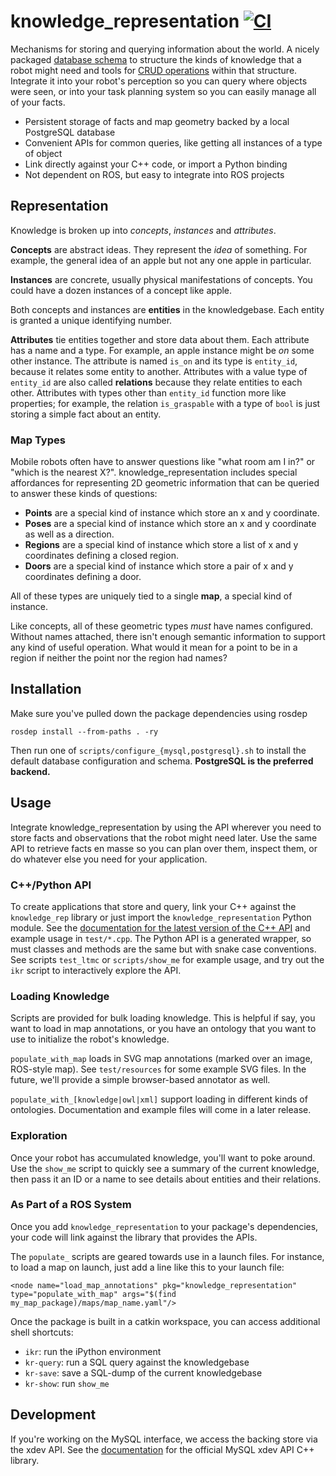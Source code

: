 # knowledge_representation [![CI](https://github.com/utexas-bwi/knowledge_representation/workflows/CI/badge.svg)](https://github.com/utexas-bwi/knowledge_representation/actions?query=workflow%3ACI)

Mechanisms for storing and querying information about the world. A nicely packaged [database schema](https://en.wikipedia.org/wiki/Database_schema) to structure the kinds of knowledge that a robot might need and tools for [CRUD operations](https://en.wikipedia.org/wiki/Create,_read,_update_and_delete) within that structure. Integrate it into your robot's perception so you can query where objects were seen, or into your task planning system so you can easily manage all of your facts.

* Persistent storage of facts and map geometry backed by a local PostgreSQL database
* Convenient APIs for common queries, like getting all instances of a type of object
* Link directly against your C++ code, or import a Python binding
* Not dependent on ROS, but easy to integrate into ROS projects

## Representation

Knowledge is broken up into _concepts_, _instances_ and _attributes_.

**Concepts** are abstract ideas. They represent the _idea_ of something. For example, the general idea of an apple but not any one apple in particular.

**Instances** are concrete, usually physical manifestations of concepts. You could have a dozen instances of a concept like apple.

Both concepts and instances are **entities** in the knowledgebase. Each entity is granted a unique identifying number.

**Attributes** tie entities together and store data about them. Each attribute has a name and a type. For example, an apple instance might be _on_ some other instance. The attribute is named `is_on` and its type is `entity_id`, because it relates some entity to another. Attributes with a value type of `entity_id` are also called **relations** because they relate entities to each other. Attributes with types other than `entity_id` function more like properties; for example, the relation `is_graspable` with a type of `bool` is just storing a simple fact about an entity.

### Map Types

Mobile robots often have to answer questions like "what room am I in?" or "which is the nearest X?". knowledge_representation includes special affordances for representing 2D geometric information that can be queried to answer these kinds of questions:

* **Points** are a special kind of instance which store an x and y coordinate.
* **Poses** are a special kind of instance which store an x and y coordinate as well as a direction.
* **Regions** are a special kind of instance which store a list of x and y coordinates defining a closed region.
* **Doors** are a special kind of instance which store a pair of x and y coordinates defining a door.

All of these types are uniquely tied to a single **map**, a special kind of instance.

Like concepts, all of these geometric types _must_ have names configured. Without names attached, there isn't enough semantic information to support any kind of useful operation. What would it mean for a point to be in a region if neither the point nor the region had names?

## Installation

Make sure you've pulled down the package dependencies using rosdep

    rosdep install --from-paths . -ry

Then run one of `scripts/configure_{mysql,postgresql}.sh` to install the default database configuration and schema. **PostgreSQL is the preferred backend.**

## Usage

Integrate knowledge_representation by using the API wherever you need to store facts and observations that the robot might need later. Use the same API to retrieve facts en masse so you can plan over them, inspect them, or do whatever else you need for your application.

### C++/Python API

To create applications that store and query, link your C++ against the `knowledge_rep` library or just import the `knowledge_representation` Python module. See the [documentation for the latest version of the C++ API](https://utexas-bwi.github.io/knowledge_representation/) and example usage in `test/*.cpp`. The Python API is a generated wrapper, so must classes and methods are the same but with snake case conventions. See scripts `test_ltmc` or `scripts/show_me` for example usage, and try out the `ikr` script to interactively explore the API.

### Loading Knowledge

Scripts are provided for bulk loading knowledge. This is helpful if say, you want to load in map annotations, or you have an ontology that you want to use to initialize the robot's knowledge.

`populate_with_map` loads in SVG map annotations (marked over an image, ROS-style map). See `test/resources` for some example SVG files. In the future, we'll provide a simple browser-based annotator as well.

`populate_with_[knowledge|owl|xml]` support loading in different kinds of ontologies. Documentation and example files will come in a later release.

### Exploration

Once your robot has accumulated knowledge, you'll want to poke around. Use the `show_me` script to quickly see a summary of the current knowledge, then pass it an ID or a name to see details about entities and their relations.

### As Part of a ROS System

Once you add `knowledge_representation` to your package's dependencies, your code will link against the library that provides the APIs.

The `populate_` scripts are geared towards use in a launch files. For instance, to load a map on launch, just add a line like this to your launch file:

    <node name="load_map_annotations" pkg="knowledge_representation" type="populate_with_map" args="$(find my_map_package)/maps/map_name.yaml"/>

Once the package is built in a catkin workspace, you can access additional shell shortcuts:

* `ikr`: run the iPython environment
* `kr-query`: run a SQL query against the knowledgebase
* `kr-save`: save a SQL-dump of the current knowledgebase
* `kr-show`: run `show_me`


## Development

If you're working on the MySQL interface, we access the backing store via the xdev API. See the [documentation](https://dev.mysql.com/doc/dev/connector-cpp/8.0/) for the official MySQL xdev API C++ library.
